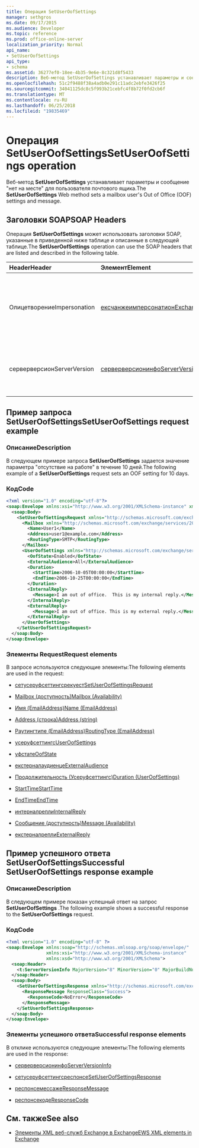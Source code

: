 ```yaml
---
title: Операция SetUserOofSettings
manager: sethgros
ms.date: 09/17/2015
ms.audience: Developer
ms.topic: reference
ms.prod: office-online-server
localization_priority: Normal
api_name:
- SetUserOofSettings
api_type:
- schema
ms.assetid: 36277ef0-18ee-4b35-9e6e-8c321d8f5433
description: Веб-метод SetUserOofSettings устанавливает параметры и сообщение "нет на месте" для пользователя почтового ящика.
ms.openlocfilehash: 51c2f9488f38a4adb0e291c11adc2ebfe3426f25
ms.sourcegitcommit: 34041125dc8c5f993b21cebfc4f8b72f0fd2cb6f
ms.translationtype: MT
ms.contentlocale: ru-RU
ms.lasthandoff: 06/25/2018
ms.locfileid: "19835469"
---
```

# <a name="setuseroofsettings-operation"></a><span data-ttu-id="8b5ad-103">Операция SetUserOofSettings</span><span class="sxs-lookup"><span data-stu-id="8b5ad-103">SetUserOofSettings operation</span></span>

<span data-ttu-id="8b5ad-104">Веб-метод **SetUserOofSettings** устанавливает параметры и сообщение "нет на месте" для пользователя почтового ящика.</span><span class="sxs-lookup"><span data-stu-id="8b5ad-104">The **SetUserOofSettings** Web method sets a mailbox user's Out of Office (OOF) settings and message.</span></span> 
  
## <a name="soap-headers"></a><span data-ttu-id="8b5ad-105">Заголовки SOAP</span><span class="sxs-lookup"><span data-stu-id="8b5ad-105">SOAP Headers</span></span>

<span data-ttu-id="8b5ad-106">Операция **SetUserOofSettings** может использовать заголовки SOAP, указанные в приведенной ниже таблице и описанные в следующей таблице.</span><span class="sxs-lookup"><span data-stu-id="8b5ad-106">The **SetUserOofSettings** operation can use the SOAP headers that are listed and described in the following table.</span></span> 
  
|<span data-ttu-id="8b5ad-107">**Header**</span><span class="sxs-lookup"><span data-stu-id="8b5ad-107">**Header**</span></span>|<span data-ttu-id="8b5ad-108">**Элемент**</span><span class="sxs-lookup"><span data-stu-id="8b5ad-108">**Element**</span></span>|<span data-ttu-id="8b5ad-109">**Описание**</span><span class="sxs-lookup"><span data-stu-id="8b5ad-109">**Description**</span></span>|
|:-----|:-----|:-----|
|<span data-ttu-id="8b5ad-110">Олицетворение</span><span class="sxs-lookup"><span data-stu-id="8b5ad-110">Impersonation</span></span>  <br/> |[<span data-ttu-id="8b5ad-111">ексчанжеимперсонатион</span><span class="sxs-lookup"><span data-stu-id="8b5ad-111">ExchangeImpersonation</span></span>](exchangeimpersonation.md) <br/> |<span data-ttu-id="8b5ad-112">Идентифицирует пользователя, который олицетворяет клиентское приложение.</span><span class="sxs-lookup"><span data-stu-id="8b5ad-112">Identifies the user whom the client application is impersonating.</span></span>  <br/> |
|<span data-ttu-id="8b5ad-113">серверверсион</span><span class="sxs-lookup"><span data-stu-id="8b5ad-113">ServerVersion</span></span>  <br/> |[<span data-ttu-id="8b5ad-114">серверверсионинфо</span><span class="sxs-lookup"><span data-stu-id="8b5ad-114">ServerVersionInfo</span></span>](serverversioninfo.md) <br/> |<span data-ttu-id="8b5ad-115">Определяет версию сервера, который ответил на запрос.</span><span class="sxs-lookup"><span data-stu-id="8b5ad-115">Identifies the version of the server that responded to the request.</span></span>  <br/> |
   
## <a name="setuseroofsettings-request-example"></a><span data-ttu-id="8b5ad-116">Пример запроса SetUserOofSettings</span><span class="sxs-lookup"><span data-stu-id="8b5ad-116">SetUserOofSettings request example</span></span>

### <a name="description"></a><span data-ttu-id="8b5ad-117">Описание</span><span class="sxs-lookup"><span data-stu-id="8b5ad-117">Description</span></span>

<span data-ttu-id="8b5ad-118">В следующем примере запроса **SetUserOofSettings** задается значение параметра "отсутствие на работе" в течение 10 дней.</span><span class="sxs-lookup"><span data-stu-id="8b5ad-118">The following example of a **SetUserOofSettings** request sets an OOF setting for 10 days.</span></span> 
  
### <a name="code"></a><span data-ttu-id="8b5ad-119">Код</span><span class="sxs-lookup"><span data-stu-id="8b5ad-119">Code</span></span>

```XML
<?xml version="1.0" encoding="utf-8"?>
<soap:Envelope xmlns:xsi="http://www.w3.org/2001/XMLSchema-instance" xmlns:xsd="http://www.w3.org/2001/XMLSchema" xmlns:soap="http://schemas.xmlsoap.org/soap/envelope/">
  <soap:Body>
    <SetUserOofSettingsRequest xmlns="http://schemas.microsoft.com/exchange/services/2006/messages">
      <Mailbox xmlns="http://schemas.microsoft.com/exchange/services/2006/types">
        <Name>User1</Name>
        <Address>user1@example.com</Address>
        <RoutingType>SMTP</RoutingType>
      </Mailbox>
      <UserOofSettings xmlns="http://schemas.microsoft.com/exchange/services/2006/types">
        <OofState>Enabled</OofState>
        <ExternalAudience>All</ExternalAudience>
        <Duration>
          <StartTime>2006-10-05T00:00:00</StartTime>
          <EndTime>2006-10-25T00:00:00</EndTime>
        </Duration>
        <InternalReply>
          <Message>I am out of office.  This is my internal reply.</Message>
        </InternalReply>
        <ExternalReply>
          <Message>I am out of office. This is my external reply.</Message>
        </ExternalReply>
      </UserOofSettings>
    </SetUserOofSettingsRequest>
  </soap:Body>
</soap:Envelope>
```

### <a name="request-elements"></a><span data-ttu-id="8b5ad-120">Элементы Request</span><span class="sxs-lookup"><span data-stu-id="8b5ad-120">Request elements</span></span>

<span data-ttu-id="8b5ad-121">В запросе используются следующие элементы:</span><span class="sxs-lookup"><span data-stu-id="8b5ad-121">The following elements are used in the request:</span></span>
  
- [<span data-ttu-id="8b5ad-122">сетусеруфсеттингсрекуест</span><span class="sxs-lookup"><span data-stu-id="8b5ad-122">SetUserOofSettingsRequest</span></span>](setuseroofsettingsrequest.md)
    
- [<span data-ttu-id="8b5ad-123">Mailbox (доступность)</span><span class="sxs-lookup"><span data-stu-id="8b5ad-123">Mailbox (Availability)</span></span>](mailbox-availability.md)
    
- [<span data-ttu-id="8b5ad-124">Имя (EmailAddress)</span><span class="sxs-lookup"><span data-stu-id="8b5ad-124">Name (EmailAddress)</span></span>](name-emailaddress.md)
    
- [<span data-ttu-id="8b5ad-125">Address (строка)</span><span class="sxs-lookup"><span data-stu-id="8b5ad-125">Address (string)</span></span>](address-string.md)
    
- [<span data-ttu-id="8b5ad-126">Раутингтипе (EmailAddress)</span><span class="sxs-lookup"><span data-stu-id="8b5ad-126">RoutingType (EmailAddress)</span></span>](routingtype-emailaddress.md)
    
- [<span data-ttu-id="8b5ad-127">усеруфсеттингс</span><span class="sxs-lookup"><span data-stu-id="8b5ad-127">UserOofSettings</span></span>](useroofsettings.md)
    
- [<span data-ttu-id="8b5ad-128">уфстате</span><span class="sxs-lookup"><span data-stu-id="8b5ad-128">OofState</span></span>](oofstate.md)
    
- [<span data-ttu-id="8b5ad-129">екстерналаудиенце</span><span class="sxs-lookup"><span data-stu-id="8b5ad-129">ExternalAudience</span></span>](externalaudience.md)
    
- [<span data-ttu-id="8b5ad-130">Продолжительность (Усеруфсеттингс)</span><span class="sxs-lookup"><span data-stu-id="8b5ad-130">Duration (UserOofSettings)</span></span>](duration-useroofsettings.md)
    
- [<span data-ttu-id="8b5ad-131">StartTime</span><span class="sxs-lookup"><span data-stu-id="8b5ad-131">StartTime</span></span>](starttime.md)
    
- [<span data-ttu-id="8b5ad-132">EndTime</span><span class="sxs-lookup"><span data-stu-id="8b5ad-132">EndTime</span></span>](endtime.md)
    
- [<span data-ttu-id="8b5ad-133">интерналрепли</span><span class="sxs-lookup"><span data-stu-id="8b5ad-133">InternalReply</span></span>](internalreply.md)
    
- [<span data-ttu-id="8b5ad-134">Сообщение (доступность)</span><span class="sxs-lookup"><span data-stu-id="8b5ad-134">Message (Availability)</span></span>](message-availability.md)
    
- [<span data-ttu-id="8b5ad-135">екстерналрепли</span><span class="sxs-lookup"><span data-stu-id="8b5ad-135">ExternalReply</span></span>](externalreply.md)
    
## <a name="successful-setuseroofsettings-response-example"></a><span data-ttu-id="8b5ad-136">Пример успешного ответа SetUserOofSettings</span><span class="sxs-lookup"><span data-stu-id="8b5ad-136">Successful SetUserOofSettings response example</span></span>

### <a name="description"></a><span data-ttu-id="8b5ad-137">Описание</span><span class="sxs-lookup"><span data-stu-id="8b5ad-137">Description</span></span>

<span data-ttu-id="8b5ad-138">В следующем примере показан успешный ответ на запрос **SetUserOofSettings** .</span><span class="sxs-lookup"><span data-stu-id="8b5ad-138">The following example shows a successful response to the **SetUserOofSettings** request.</span></span> 
  
### <a name="code"></a><span data-ttu-id="8b5ad-139">Код</span><span class="sxs-lookup"><span data-stu-id="8b5ad-139">Code</span></span>

```XML
<?xml version="1.0" encoding="utf-8" ?> 
<soap:Envelope xmlns:soap="http://schemas.xmlsoap.org/soap/envelope/"
               xmlns:xsi="http://www.w3.org/2001/XMLSchema-instance"
               xmlns:xsd="http://www.w3.org/2001/XMLSchema">
  <soap:Header>
    <t:ServerVersionInfo MajorVersion="8" MinorVersion="0" MajorBuildNumber="685" MinorBuildNumber="8" xmlns:t="http://schemas.microsoft.com/exchange/services/2006/types" /> 
  </soap:Header>
  <soap:Body>
    <SetUserOofSettingsResponse xmlns="http://schemas.microsoft.com/exchange/services/2006/messages">
      <ResponseMessage ResponseClass="Success">
        <ResponseCode>NoError</ResponseCode> 
      </ResponseMessage>
    </SetUserOofSettingsResponse>
  </soap:Body>
</soap:Envelope>
```

### <a name="successful-response-elements"></a><span data-ttu-id="8b5ad-140">Элементы успешного ответа</span><span class="sxs-lookup"><span data-stu-id="8b5ad-140">Successful response elements</span></span>

<span data-ttu-id="8b5ad-141">В отклике используются следующие элементы:</span><span class="sxs-lookup"><span data-stu-id="8b5ad-141">The following elements are used in the response:</span></span>
  
- [<span data-ttu-id="8b5ad-142">серверверсионинфо</span><span class="sxs-lookup"><span data-stu-id="8b5ad-142">ServerVersionInfo</span></span>](serverversioninfo.md)
    
- [<span data-ttu-id="8b5ad-143">сетусеруфсеттингсреспонсе</span><span class="sxs-lookup"><span data-stu-id="8b5ad-143">SetUserOofSettingsResponse</span></span>](setuseroofsettingsresponse.md)
    
- [<span data-ttu-id="8b5ad-144">респонсемессаже</span><span class="sxs-lookup"><span data-stu-id="8b5ad-144">ResponseMessage</span></span>](responsemessage.md)
    
- [<span data-ttu-id="8b5ad-145">респонсекоде</span><span class="sxs-lookup"><span data-stu-id="8b5ad-145">ResponseCode</span></span>](responsecode.md)
    
## <a name="see-also"></a><span data-ttu-id="8b5ad-146">См. также</span><span class="sxs-lookup"><span data-stu-id="8b5ad-146">See also</span></span>



- [<span data-ttu-id="8b5ad-147">Элементы XML веб-служб Exchange в Exchange</span><span class="sxs-lookup"><span data-stu-id="8b5ad-147">EWS XML elements in Exchange</span></span>](ews-xml-elements-in-exchange.md)

